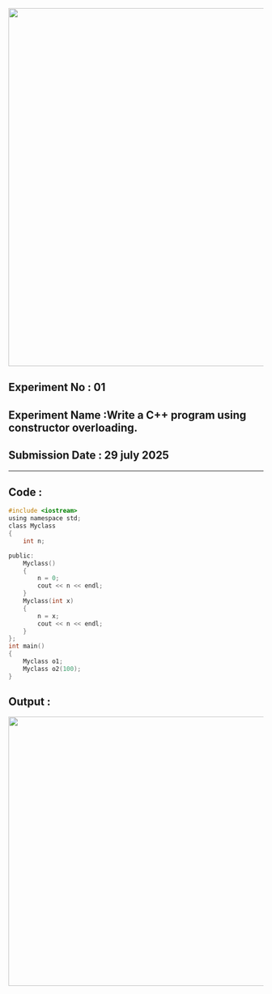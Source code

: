 <p align="center">
<img width="1873" height="706" alt="image" src="https://github.com/user-attachments/assets/ed265189-32cd-441a-b0f7-cc464d7563b6" />



## **Experiment No : 01**
## **Experiment Name :Write a C++ program using constructor overloading.**
## **Submission Date : 29 july 2025**
----------

## **Code :**
```C
#include <iostream>
using namespace std;
class Myclass
{
    int n;

public:
    Myclass()
    {
        n = 0;
        cout << n << endl;
    }
    Myclass(int x)
    {
        n = x;
        cout << n << endl;
    }
};
int main()
{
    Myclass o1;
    Myclass o2(100);
}
```
## **Output :**
<p align="center">
<img width="1647" height="531" alt="image" src="https://github.com/user-attachments/assets/f5a5d3af-d186-4f81-9294-3a72a3a6c8e4" />

